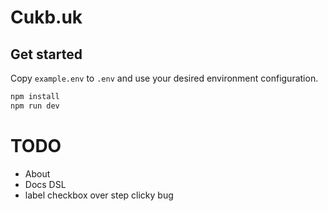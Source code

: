 # Cukb.uk

## Get started

Copy `example.env` to `.env` and use your desired environment configuration.

```bash
npm install
npm run dev
```

# TODO
- About
- Docs DSL
- label checkbox over step clicky bug